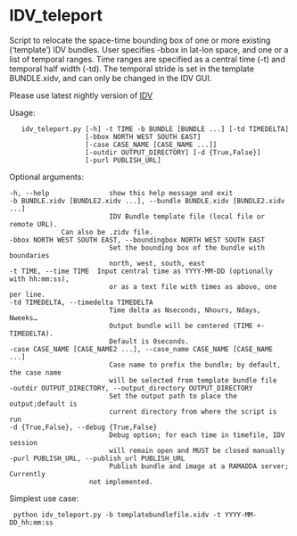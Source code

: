 # IDV_teleport
Script to relocate the space-time bounding box of one or more existing (‘template’) IDV bundles. User specifies -bbox in lat-lon space, and one or a list of temporal ranges. Time ranges are specified as a central time (-t) and temporal half width (-td). The temporal stride is set in the template BUNDLE.xidv, and can only be changed in the IDV GUI. 

Please use latest nightly version of [IDV](http://www.unidata.ucar.edu/software/idv/nightly/)

Usage:

       idv_teleport.py [-h] -t TIME -b BUNDLE [BUNDLE ...] [-td TIMEDELTA]
                       [-bbox NORTH WEST SOUTH EAST]
                       [-case CASE_NAME [CASE_NAME ...]]
                       [-outdir OUTPUT_DIRECTORY] [-d {True,False}]
                       [-purl PUBLISH_URL]
      
      
Optional arguments:

	-h, --help               show this help message and exit
    -b BUNDLE.xidv [BUNDLE2.xidv ...], --bundle BUNDLE.xidv [BUNDLE2.xidv ...]
                             IDV Bundle template file (local file or remote URL).
				 Can also be .zidv file.
	-bbox NORTH WEST SOUTH EAST, --boundingbox NORTH WEST SOUTH EAST
                             Set the bounding box of the bundle with boundaries
                             north, west, south, east
	-t TIME, --time TIME  Input central time as YYYY-MM-DD (optionally with hh:mm:ss),
                             or as a text file with times as above, one per line.						 
	-td TIMEDELTA, --timedelta TIMEDELTA
                             Time delta as Nseconds, Nhours, Ndays, Nweeks…
                             Output bundle will be centered (TIME +- TIMEDELTA).
                             Default is 0seconds. 
	-case CASE_NAME [CASE_NAME2 ...], --case_name CASE_NAME [CASE_NAME ...]
                             Case name to prefix the bundle; by default, the case name
                             will be selected from template bundle file
	-outdir OUTPUT_DIRECTORY, --output_directory OUTPUT_DIRECTORY
                             Set the output path to place the output;default is
                             current directory from where the script is run
	-d {True,False}, --debug {True,False}
                             Debug option; for each time in timefile, IDV session
                             will remain open and MUST be closed manually
	-purl PUBLISH_URL, --publish_url PUBLISH_URL
                             Publish bundle and image at a RAMADDA server; Currently
                        not implemented.

Simplest use case: 

     python idv_teleport.py -b templatebundlefile.xidv -t YYYY-MM-DD_hh:mm:ss
